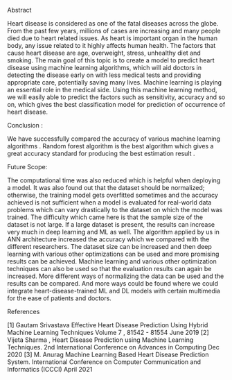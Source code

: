 
Abstract


Heart disease is considered as one of the fatal diseases across the globe. From the past few years, millions of cases are increasing and many people died due to heart related issues. As heart is important organ in the human body, any issue related to it highly affects human health. The factors that cause heart disease are age, overweight, stress, unhealthy diet and smoking. The main goal of this topic is to create a model to predict heart disease using machine learning algorithms, which will aid doctors in detecting the disease early on with less medical tests and providing appropriate care, potentially saving many lives. Machine learning is playing an essential role in the medical side. Using this machine learning method, we will easily able to predict the factors such as sensitivity, accuracy and so on, which gives the best classification model for prediction of occurrence of heart disease.


 

Conclusion : 

We have successfully compared the accuracy of various machine learning algorithms . Random forest algorithm is the best algorithm which gives a great accuracy standard for producing the best estimation result .  


Future Scope: 

The computational time was also reduced which is helpful when deploying a model. It was also found out that the dataset should be normalized; otherwise, the training model gets overfitted sometimes and the accuracy achieved is not sufficient when a model is evaluated for real-world data problems which can vary drastically to the dataset on which the model was trained. The difficulty which came here is that the sample size of the dataset is not large. If a large dataset is present, the results can increase very much in deep learning and ML as well. The algorithm applied by us in ANN architecture increased the accuracy which we compared with the different researchers. The dataset size can be increased and then deep learning with various other optimizations can be used and more promising results can be achieved. Machine learning and various other optimization techniques can also be used so that the evaluation results can again be increased. More different ways of normalizing the data can be used and the results can be compared. And more ways could be found where we could integrate heart-disease-trained ML and DL models with certain multimedia for the ease of patients and doctors.

References

[1] Gautam Srivastava Effective Heart Disease Prediction Using Hybrid Machine Learning Techniques Volume 7 , 81542 - 81554 June 2019
[2] Vijeta Sharma  , Heart Disease Prediction using Machine Learning Techniques. 2nd International Conference on Advances in Computing Dec 2020 
[3] M. Anurag Machine Learning Based Heart Disease Prediction System. International Conference on Computer Communication and Informatics (ICCCI) April 2021
